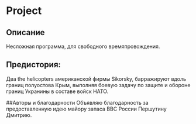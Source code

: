 ﻿Project
=====

## Описание 
Несложная программа, для свободного времяпровождения. 

## Предистория:

Два the helicopters американской фирмы Sikorsky, барражируют вдоль границ  полуостова Крым, 
выполняя боевую задачу по защите и обороне границ Укранины в составе войск НАТО.

##Авторы и благодарности
Объявляю благодарность за предоставленную идею майору запаса ВВС России Першутину Дмитрию.